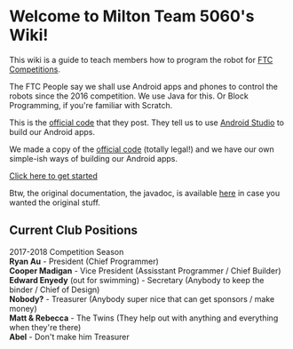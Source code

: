 # Welcome to Milton Team 5060's Wiki!
This wiki is a guide to teach members how to program the robot for [FTC Competitions](https://www.firstinspires.org/robotics/ftc).  

The FTC People say we shall use Android apps and phones to control the robots since the 2016 competition.  We use Java for this. Or Block Programming, if you're familiar with Scratch.

This is the [official code](https://github.com/ftctechnh/ftc_app) that they post. They tell us to use [Android Studio](https://developer.android.com/studio/index.html) to build our Android apps.

We made a copy of the [official code](https://github.com/MiltonStatic5060/ftc_app) (totally legal!) and we have our own simple-ish ways of building our Android apps.

[Click here to get started](../Getting-Started)

Btw, the original documentation, the javadoc, is available [here](https://miltonstatic5060.github.io/5060-tutorials/index.html) in case you wanted the original stuff.


## Current Club Positions

2017-2018 Competition Season  
**Ryan Au** - President (Chief Programmer)  
**Cooper Madigan** - Vice President (Assisstant Programmer / Chief Builder)  
**Edward Enyedy** (out for swimming) - Secretary (Anybody to keep the binder / Chief of Design)  
**Nobody?** - Treasurer (Anybody super nice that can get sponsors / make money)  
**Matt & Rebecca** - The Twins (They help out with anything and everything when they're there)  
**Abel** - Don't make him Treasurer  